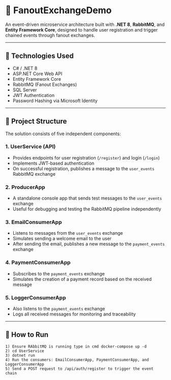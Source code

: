 # 📨 FanoutExchangeDemo

An event-driven microservice architecture built with **.NET 8**, **RabbitMQ**, and **Entity Framework Core**, designed to handle user registration and trigger chained events through fanout exchanges.

---

## 🚀 Technologies Used

- C# / .NET 8  
- ASP.NET Core Web API  
- Entity Framework Core  
- RabbitMQ (Fanout Exchanges)  
- SQL Server  
- JWT Authentication  
- Password Hashing via Microsoft Identity  

---

## 🧱 Project Structure

The solution consists of five independent components:

### 1. **UserService (API)**
- Provides endpoints for user registration (`/register`) and login (`/login`)
- Implements JWT-based authentication
- On successful registration, publishes a message to the `user_events` RabbitMQ exchange

### 2. **ProducerApp**
- A standalone console app that sends test messages to the `user_events` exchange
- Useful for debugging and testing the RabbitMQ pipeline independently

### 3. **EmailConsumerApp**
- Listens to messages from the `user_events` exchange
- Simulates sending a welcome email to the user
- After sending the email, publishes a new message to the `payment_events` exchange

### 4. **PaymentConsumerApp**
- Subscribes to the `payment_events` exchange
- Simulates the creation of a payment record based on the received message

### 5. **LoggerConsumerApp**
- Also listens to the `payment_events` exchange
- Logs all received messages for monitoring and traceability

---

## 📁 How to Run

```plaintext
1) Ensure RAbbitMQ is running type in cmd docker-compose up -d
2) cd UserService
3) dotnet run
4) Run the consumers: EmailConsumerApp, PaymentConsumerApp, and LoggerConsumerApp
5) Send a POST request to /api/auth/register to trigger the event chain

